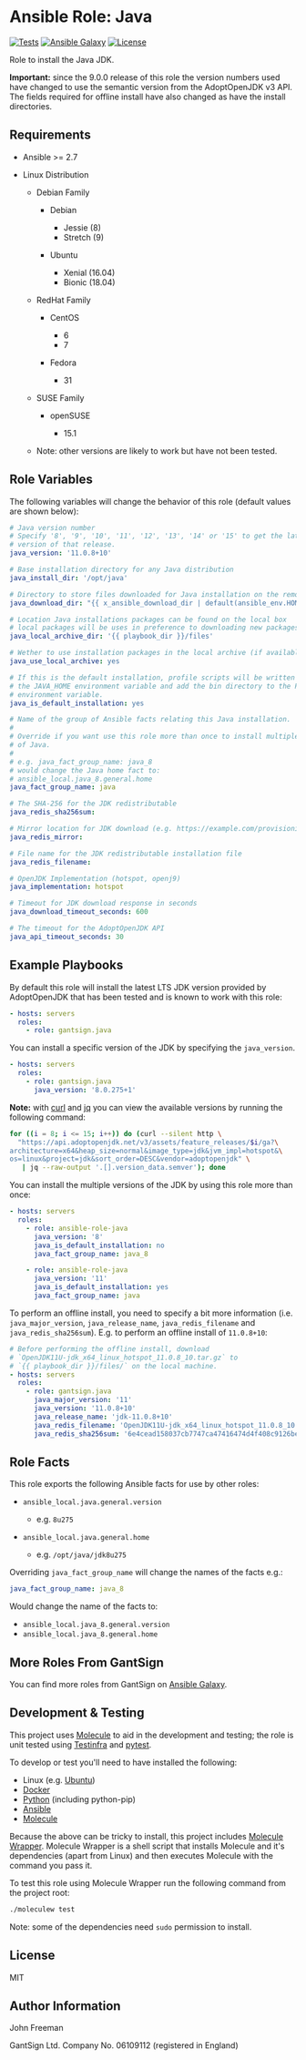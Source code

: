 Ansible Role: Java
==================

[![Tests](https://github.com/gantsign/ansible-role-java/workflows/Tests/badge.svg)](https://github.com/gantsign/ansible-role-java/actions?query=workflow%3ATests)
[![Ansible Galaxy](https://img.shields.io/badge/ansible--galaxy-gantsign.java-blue.svg)](https://galaxy.ansible.com/gantsign/java)
[![License](https://img.shields.io/badge/license-MIT-blue.svg)](https://raw.githubusercontent.com/gantsign/ansible-role-java/master/LICENSE)

Role to install the Java JDK.

**Important:** since the 9.0.0 release of this role the version numbers used
have changed to use the semantic version from the AdoptOpenJDK v3 API. The
fields required for offline install have also changed as have the install
directories.

Requirements
------------

* Ansible >= 2.7

* Linux Distribution

    * Debian Family

        * Debian

            * Jessie (8)
            * Stretch (9)

        * Ubuntu

            * Xenial (16.04)
            * Bionic (18.04)

    * RedHat Family

        * CentOS

            * 6
            * 7

        * Fedora

            * 31

    * SUSE Family

        * openSUSE

            * 15.1

    * Note: other versions are likely to work but have not been tested.

Role Variables
--------------

The following variables will change the behavior of this role (default values
are shown below):

```yaml
# Java version number
# Specify '8', '9', '10', '11', '12', '13', '14' or '15' to get the latest patch
# version of that release.
java_version: '11.0.8+10'

# Base installation directory for any Java distribution
java_install_dir: '/opt/java'

# Directory to store files downloaded for Java installation on the remote box
java_download_dir: "{{ x_ansible_download_dir | default(ansible_env.HOME + '/.ansible/tmp/downloads') }}"

# Location Java installations packages can be found on the local box
# local packages will be uses in preference to downloading new packages.
java_local_archive_dir: '{{ playbook_dir }}/files'

# Wether to use installation packages in the local archive (if available)
java_use_local_archive: yes

# If this is the default installation, profile scripts will be written to set
# the JAVA_HOME environment variable and add the bin directory to the PATH
# environment variable.
java_is_default_installation: yes

# Name of the group of Ansible facts relating this Java installation.
#
# Override if you want use this role more than once to install multiple versions
# of Java.
#
# e.g. java_fact_group_name: java_8
# would change the Java home fact to:
# ansible_local.java_8.general.home
java_fact_group_name: java

# The SHA-256 for the JDK redistributable
java_redis_sha256sum:

# Mirror location for JDK download (e.g. https://example.com/provisioning/files)
java_redis_mirror:

# File name for the JDK redistributable installation file
java_redis_filename:

# OpenJDK Implementation (hotspot, openj9)
java_implementation: hotspot

# Timeout for JDK download response in seconds
java_download_timeout_seconds: 600

# The timeout for the AdoptOpenJDK API
java_api_timeout_seconds: 30
```

Example Playbooks
-----------------

By default this role will install the latest LTS JDK version provided by
AdoptOpenJDK that has been tested and is known to work with this role:

```yaml
- hosts: servers
  roles:
    - role: gantsign.java
```

You can install a specific version of the JDK by specifying the `java_version`.

```yaml
- hosts: servers
  roles:
    - role: gantsign.java
      java_version: '8.0.275+1'
```

**Note:** with [curl](https://curl.haxx.se) and
[jq](https://stedolan.github.io/jq) you can view the available versions by
running the following command:

```bash
for ((i = 8; i <= 15; i++)) do (curl --silent http \
  "https://api.adoptopenjdk.net/v3/assets/feature_releases/$i/ga?\
architecture=x64&heap_size=normal&image_type=jdk&jvm_impl=hotspot&\
os=linux&project=jdk&sort_order=DESC&vendor=adoptopenjdk" \
   | jq --raw-output '.[].version_data.semver'); done
```

You can install the multiple versions of the JDK by using this role more than
once:

```yaml
- hosts: servers
  roles:
    - role: ansible-role-java
      java_version: '8'
      java_is_default_installation: no
      java_fact_group_name: java_8

    - role: ansible-role-java
      java_version: '11'
      java_is_default_installation: yes
      java_fact_group_name: java
```

To perform an offline install, you need to specify a bit more information (i.e.
`java_major_version`, `java_release_name`, `java_redis_filename` and
`java_redis_sha256sum`). E.g. to perform an offline install of `11.0.8+10`:

```yaml
# Before performing the offline install, download
# `OpenJDK11U-jdk_x64_linux_hotspot_11.0.8_10.tar.gz` to
# `{{ playbook_dir }}/files/` on the local machine.
- hosts: servers
  roles:
    - role: gantsign.java
      java_major_version: '11'
      java_version: '11.0.8+10'
      java_release_name: 'jdk-11.0.8+10'
      java_redis_filename: 'OpenJDK11U-jdk_x64_linux_hotspot_11.0.8_10.tar.gz'
      java_redis_sha256sum: '6e4cead158037cb7747ca47416474d4f408c9126be5b96f9befd532e0a762b47'
```

Role Facts
----------

This role exports the following Ansible facts for use by other roles:

* `ansible_local.java.general.version`

    * e.g. `8u275`

* `ansible_local.java.general.home`

    * e.g. `/opt/java/jdk8u275`

Overriding `java_fact_group_name` will change the names of the facts e.g.:

```yaml
java_fact_group_name: java_8
```

Would change the name of the facts to:

* `ansible_local.java_8.general.version`
* `ansible_local.java_8.general.home`

More Roles From GantSign
------------------------

You can find more roles from GantSign on
[Ansible Galaxy](https://galaxy.ansible.com/gantsign).

Development & Testing
---------------------

This project uses [Molecule](http://molecule.readthedocs.io/) to aid in the
development and testing; the role is unit tested using
[Testinfra](http://testinfra.readthedocs.io/) and
[pytest](http://docs.pytest.org/).

To develop or test you'll need to have installed the following:

* Linux (e.g. [Ubuntu](http://www.ubuntu.com/))
* [Docker](https://www.docker.com/)
* [Python](https://www.python.org/) (including python-pip)
* [Ansible](https://www.ansible.com/)
* [Molecule](http://molecule.readthedocs.io/)

Because the above can be tricky to install, this project includes
[Molecule Wrapper](https://github.com/gantsign/molecule-wrapper). Molecule
Wrapper is a shell script that installs Molecule and it's dependencies (apart
from Linux) and then executes Molecule with the command you pass it.

To test this role using Molecule Wrapper run the following command from the
project root:

```bash
./moleculew test
```

Note: some of the dependencies need `sudo` permission to install.

License
-------

MIT

Author Information
------------------

John Freeman

GantSign Ltd.
Company No. 06109112 (registered in England)
